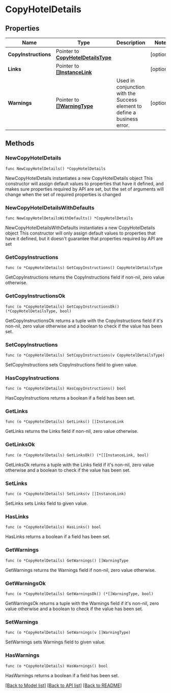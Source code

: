 # CopyHotelDetails

## Properties

Name | Type | Description | Notes
------------ | ------------- | ------------- | -------------
**CopyInstructions** | Pointer to [**CopyHotelDetailsType**](CopyHotelDetailsType.md) |  | [optional] 
**Links** | Pointer to [**[]InstanceLink**](InstanceLink.md) |  | [optional] 
**Warnings** | Pointer to [**[]WarningType**](WarningType.md) | Used in conjunction with the Success element to define a business error. | [optional] 

## Methods

### NewCopyHotelDetails

`func NewCopyHotelDetails() *CopyHotelDetails`

NewCopyHotelDetails instantiates a new CopyHotelDetails object
This constructor will assign default values to properties that have it defined,
and makes sure properties required by API are set, but the set of arguments
will change when the set of required properties is changed

### NewCopyHotelDetailsWithDefaults

`func NewCopyHotelDetailsWithDefaults() *CopyHotelDetails`

NewCopyHotelDetailsWithDefaults instantiates a new CopyHotelDetails object
This constructor will only assign default values to properties that have it defined,
but it doesn't guarantee that properties required by API are set

### GetCopyInstructions

`func (o *CopyHotelDetails) GetCopyInstructions() CopyHotelDetailsType`

GetCopyInstructions returns the CopyInstructions field if non-nil, zero value otherwise.

### GetCopyInstructionsOk

`func (o *CopyHotelDetails) GetCopyInstructionsOk() (*CopyHotelDetailsType, bool)`

GetCopyInstructionsOk returns a tuple with the CopyInstructions field if it's non-nil, zero value otherwise
and a boolean to check if the value has been set.

### SetCopyInstructions

`func (o *CopyHotelDetails) SetCopyInstructions(v CopyHotelDetailsType)`

SetCopyInstructions sets CopyInstructions field to given value.

### HasCopyInstructions

`func (o *CopyHotelDetails) HasCopyInstructions() bool`

HasCopyInstructions returns a boolean if a field has been set.

### GetLinks

`func (o *CopyHotelDetails) GetLinks() []InstanceLink`

GetLinks returns the Links field if non-nil, zero value otherwise.

### GetLinksOk

`func (o *CopyHotelDetails) GetLinksOk() (*[]InstanceLink, bool)`

GetLinksOk returns a tuple with the Links field if it's non-nil, zero value otherwise
and a boolean to check if the value has been set.

### SetLinks

`func (o *CopyHotelDetails) SetLinks(v []InstanceLink)`

SetLinks sets Links field to given value.

### HasLinks

`func (o *CopyHotelDetails) HasLinks() bool`

HasLinks returns a boolean if a field has been set.

### GetWarnings

`func (o *CopyHotelDetails) GetWarnings() []WarningType`

GetWarnings returns the Warnings field if non-nil, zero value otherwise.

### GetWarningsOk

`func (o *CopyHotelDetails) GetWarningsOk() (*[]WarningType, bool)`

GetWarningsOk returns a tuple with the Warnings field if it's non-nil, zero value otherwise
and a boolean to check if the value has been set.

### SetWarnings

`func (o *CopyHotelDetails) SetWarnings(v []WarningType)`

SetWarnings sets Warnings field to given value.

### HasWarnings

`func (o *CopyHotelDetails) HasWarnings() bool`

HasWarnings returns a boolean if a field has been set.


[[Back to Model list]](../README.md#documentation-for-models) [[Back to API list]](../README.md#documentation-for-api-endpoints) [[Back to README]](../README.md)


